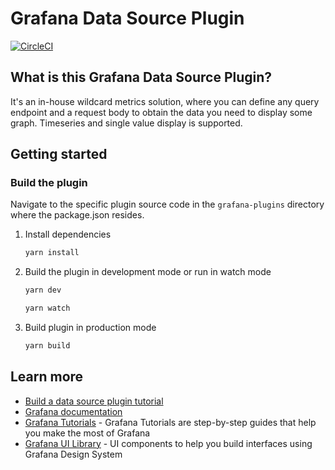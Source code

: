 # Grafana Data Source Plugin

[![CircleCI](https://circleci.com/gh/grafana/simple-datasource/tree/master.svg?style=svg)](https://circleci.com/gh/grafana/simple-datasource/tree/master)

## What is this Grafana Data Source Plugin?
It's an in-house wildcard metrics solution, where you can define any query endpoint and a request body to obtain the data you need to display some graph.
Timeseries and single value display is supported.

## Getting started
### Build the plugin
Navigate to the specific plugin source code in the `grafana-plugins` directory where the package.json resides.
1. Install dependencies
    ```BASH
    yarn install
    ```
1. Build the plugin in development mode or run in watch mode
    ```BASH
    yarn dev
    ```
    ```BASH
    yarn watch
    ```
1. Build plugin in production mode
    ```BASH
    yarn build
    ```

## Learn more
- [Build a data source plugin tutorial](https://grafana.com/tutorials/build-a-data-source-plugin)
- [Grafana documentation](https://grafana.com/docs/)
- [Grafana Tutorials](https://grafana.com/tutorials/) - Grafana Tutorials are step-by-step guides that help you make the most of Grafana
- [Grafana UI Library](https://developers.grafana.com/ui) - UI components to help you build interfaces using Grafana Design System
